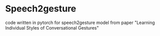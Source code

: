 # Speech2gesture
code written in pytorch for speech2gesture model from paper "Learning Individual Styles of Conversational Gestures"
